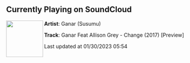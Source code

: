 ## Currently Playing on SoundCloud

[<img align="left" width="100" src="https://i1.sndcdn.com/artworks-000273697580-mrjj2s-t500x500.jpg">](https://soundcloud.com/ganardj2/ganar-feat-allison-grey-change-2017-preview)

**Artist**: Ganar (Susumu) 

**Track**: Ganar Feat Allison Grey - Change (2017) [Preview]

Last updated at 01/30/2023 05:54
